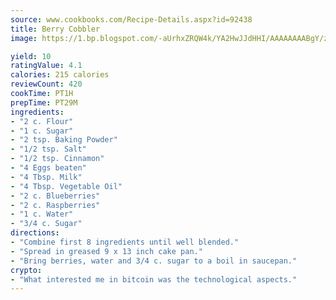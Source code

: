 ```yaml
---
source: www.cookbooks.com/Recipe-Details.aspx?id=92438
title: Berry Cobbler
image: https://1.bp.blogspot.com/-aUrhxZRQW4k/YA2HwJJdHHI/AAAAAAAABgY/z2R8OXCxqDoBQtRn-q-fHG8g9_G4G1HBwCLcBGAsYHQ/s320/13.png

yield: 10
ratingValue: 4.1
calories: 215 calories
reviewCount: 420
cookTime: PT1H
prepTime: PT29M
ingredients:
- "2 c. Flour"
- "1 c. Sugar"
- "2 tsp. Baking Powder"
- "1/2 tsp. Salt"
- "1/2 tsp. Cinnamon"
- "4 Eggs beaten"
- "4 Tbsp. Milk"
- "4 Tbsp. Vegetable Oil"
- "2 c. Blueberries"
- "2 c. Raspberries"
- "1 c. Water"
- "3/4 c. Sugar"
directions:
- "Combine first 8 ingredients until well blended."
- "Spread in greased 9 x 13 inch cake pan."
- "Bring berries, water and 3/4 c. sugar to a boil in saucepan."
crypto:
- "What interested me in bitcoin was the technological aspects."
---
```

